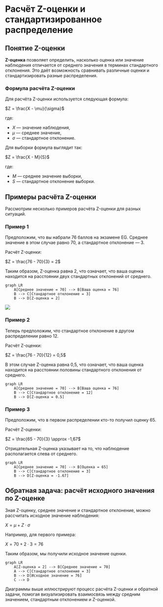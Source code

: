 # Расчёт Z-оценки и стандартизированное распределение

## Понятие Z-оценки

**Z-оценка** позволяет определить, насколько оценка или значение наблюдения отличается от среднего значения в терминах стандартного отклонения. Это даёт возможность сравнивать различные оценки и стандартизировать разные распределения.

### Формула расчёта Z-оценки

Для расчёта Z-оценки используется следующая формула:

$Z = \frac{X - \mu}{\sigma}$

где:
- $X$ — значение наблюдения,
- $\mu$ — среднее значение,
- $\sigma$ — стандартное отклонение.

Для выборки формула выглядит так:

$Z = \frac{X - M}{S}$

где:
- $M$ — среднее значение выборки,
- $S$ — стандартное отклонение выборки.

## Примеры расчёта Z-оценки

Рассмотрим несколько примеров расчёта Z-оценки для разных ситуаций.

### Пример 1

Предположим, что вы набрали 76 баллов на экзамене EG. Среднее значение в этом случае равно 70, а стандартное отклонение — 3.

Расчёт Z-оценки:

$Z = \frac{76 - 70}{3} = 2$

Таким образом, Z-оценка равна 2, что означает, что ваша оценка находится на расстоянии двух стандартных отклонений от среднего.

```mermaid
graph LR
    A[Среднее значение = 70] --> B[Ваша оценка = 76]
    B --> C[Стандартное отклонение = 3]
    B --> D[Z-оценка = 2]
```

![](images/СдАД__LEC_06_PART_01_T/000239s_top_7.jpg)

### Пример 2

Теперь предположим, что стандартное отклонение в другом распределении равно 12.

Расчёт Z-оценки:

$Z = \frac{76 - 70}{12} = 0,5$

В этом случае Z-оценка равна 0,5, что означает, что ваша оценка находится на расстоянии половины стандартного отклонения от среднего.

```mermaid
graph LR
    A[Среднее значение = 70] --> B[Ваша оценка = 76]
    B --> C[Стандартное отклонение = 12]
    B --> D[Z-оценка = 0.5]
```

### Пример 3

Предположим, что в первом распределении кто-то получил оценку 65.

Расчёт Z-оценки:

$Z = \frac{65 - 70}{3} \approx -1,67$

Отрицательная Z-оценка указывает на то, что наблюдение располагается слева от среднего.

```mermaid
graph LR
    A[Среднее значение = 70] --> B[Оценка = 65]
    B --> C[Стандартное отклонение = 3]
    B --> D[Z-оценка = -1.67]
```

## Обратная задача: расчёт исходного значения по Z-оценке

Зная Z-оценку, среднее значение и стандартное отклонение, можно рассчитать исходное значение наблюдения:

$X = \mu + Z \cdot \sigma$

Например, для первого примера:

$X = 70 + 2 \cdot 3 = 76$

Таким образом, мы получили исходное значение оценки.

```mermaid
graph LR
    A[Z-оценка = 2] --> B[Среднее значение = 70]
    A --> C[Стандартное отклонение = 3]
    B --> D[Исходное значение = 76]
    C --> D
```

Диаграммы выше иллюстрируют процесс расчёта Z-оценки и обратной задачи, помогая визуализировать взаимосвязь между средним значением, стандартным отклонением и Z-оценкой.
